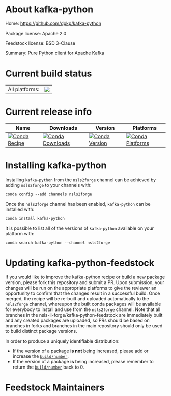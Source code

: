 About kafka-python
==================

Home: https://github.com/dpkp/kafka-python

Package license: Apache 2.0

Feedstock license: BSD 3-Clause

Summary: Pure Python client for Apache Kafka



Current build status
====================


<table><tr><td>All platforms:</td>
    <td>
      <a href="https://dev.azure.com/nsls2forge/nsls2forge/_build/latest?definitionId=47&branchName=master">
        <img src="https://dev.azure.com/nsls2forge/nsls2forge/_apis/build/status/kafka-python-feedstock?branchName=master">
      </a>
    </td>
  </tr>
</table>

Current release info
====================

| Name | Downloads | Version | Platforms |
| --- | --- | --- | --- |
| [![Conda Recipe](https://img.shields.io/badge/recipe-kafka--python-green.svg)](https://anaconda.org/nsls2forge/kafka-python) | [![Conda Downloads](https://img.shields.io/conda/dn/nsls2forge/kafka-python.svg)](https://anaconda.org/nsls2forge/kafka-python) | [![Conda Version](https://img.shields.io/conda/vn/nsls2forge/kafka-python.svg)](https://anaconda.org/nsls2forge/kafka-python) | [![Conda Platforms](https://img.shields.io/conda/pn/nsls2forge/kafka-python.svg)](https://anaconda.org/nsls2forge/kafka-python) |

Installing kafka-python
=======================

Installing `kafka-python` from the `nsls2forge` channel can be achieved by adding `nsls2forge` to your channels with:

```
conda config --add channels nsls2forge
```

Once the `nsls2forge` channel has been enabled, `kafka-python` can be installed with:

```
conda install kafka-python
```

It is possible to list all of the versions of `kafka-python` available on your platform with:

```
conda search kafka-python --channel nsls2forge
```




Updating kafka-python-feedstock
===============================

If you would like to improve the kafka-python recipe or build a new
package version, please fork this repository and submit a PR. Upon submission,
your changes will be run on the appropriate platforms to give the reviewer an
opportunity to confirm that the changes result in a successful build. Once
merged, the recipe will be re-built and uploaded automatically to the
`nsls2forge` channel, whereupon the built conda packages will be available for
everybody to install and use from the `nsls2forge` channel.
Note that all branches in the nsls-ii-forge/kafka-python-feedstock are
immediately built and any created packages are uploaded, so PRs should be based
on branches in forks and branches in the main repository should only be used to
build distinct package versions.

In order to produce a uniquely identifiable distribution:
 * If the version of a package **is not** being increased, please add or increase
   the [``build/number``](https://conda.io/docs/user-guide/tasks/build-packages/define-metadata.html#build-number-and-string).
 * If the version of a package **is** being increased, please remember to return
   the [``build/number``](https://conda.io/docs/user-guide/tasks/build-packages/define-metadata.html#build-number-and-string)
   back to 0.

Feedstock Maintainers
=====================


